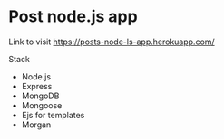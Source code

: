 # Post node.js app

Link to visit https://posts-node-ls-app.herokuapp.com/

Stack
- Node.js
- Express
- MongoDB
- Mongoose
- Ejs for templates
- Morgan

